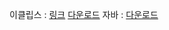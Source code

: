 이클립스 : [링크](https://eclipse.org) [다운로드](https://www.eclipse.org/downloads/)
자바 : [다운로드](https://www.oracle.com/java/technologies/downloads/#java8)
